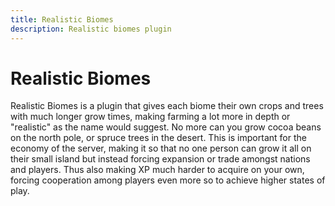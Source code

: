 ```yaml
---
title: Realistic Biomes
description: Realistic biomes plugin
---
```


# Realistic Biomes
Realistic Biomes is a plugin that gives each biome their own crops and trees with much longer grow times, making farming a lot more in depth or "realistic" as the name would suggest. No more can you grow cocoa beans on the north pole, or spruce trees in the desert. This is important for the economy of the server, making it so that no one person can grow it all on their small island but instead forcing expansion or trade amongst nations and players. Thus also making XP much harder to acquire on your own, forcing cooperation among players even more so to achieve higher states of play. 